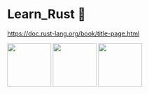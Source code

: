 # Learn_Rust  🦀

https://doc.rust-lang.org/book/title-page.html

<img src="https://doc.rust-lang.org/book/img/ferris/does_not_compile.svg" width="100px" heghit="100px">

<img src="https://doc.rust-lang.org/book/img/ferris/panics.svg" width="100px" heghit="100px">

<img src="https://doc.rust-lang.org/book/img/ferris/not_desired_behavior.svg" width="100px" heghit="100px">
